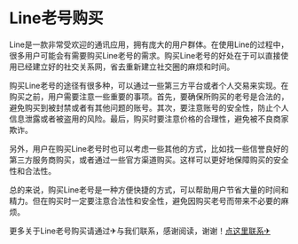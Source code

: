 # Line老号购买

Line是一款非常受欢迎的通讯应用，拥有庞大的用户群体。在使用Line的过程中，很多用户可能会有需要购买Line老号的需求。购买Line老号的好处在于可以直接使用已经建立好的社交关系网，省去重新建立社交圈的麻烦和时间。

购买Line老号的途径有很多种，可以通过一些第三方平台或者个人交易来实现。在购买之前，用户需要注意一些重要的事项。首先，要确保所购买的老号是合法的，避免购买到被封禁或者有其他问题的账号。其次，要注意账号的安全性，防止个人信息泄露或者被盗用的风险。最后，购买时要注意价格的合理性，避免被不良商家欺诈。

另外，用户在购买Line老号时也可以考虑一些其他的方式，比如找一些信誉良好的第三方服务商购买，或者通过一些官方渠道购买。这样可以更好地保障购买的安全性和合法性。

总的来说，购买Line老号是一种方便快捷的方式，可以帮助用户节省大量的时间和精力。但在购买时一定要注意合法性和安全性，避免因购买老号而带来不必要的麻烦。

更多关于Line老号购买请通过✈与我们联系，感谢阅读，谢谢！[点这里联系✈](https://www.k02.cc)